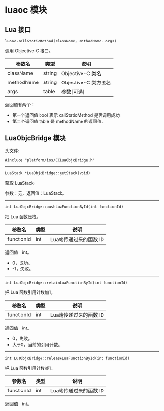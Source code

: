 # luaoc 模块

## Lua 接口

`luaoc.callStaticMethod(className, methodName, args)`

调用 Objective-C 接口。

| 参数名 | 类型 |说明|
|----|---|----|
| className | string | Objective-C 类名 |
| methodName | string | Objective-C 类方法名 |
| args | table | 参数[可选] |

返回值有两个：

* 第一个返回值 bool 表示 callStaticMethod 是否调用成功
* 第二个返回值 table 是 methodName 的返回值。

## LuaObjcBridge 模块

头文件:

```
#include "platform/ios/CCLuaObjcBridge.h"
```

----------------------------

`LuaStack *LuaObjcBridge::getStack(void)`

获取 LuaStack。

参数：无，返回值：LuaStack。

----------------------------

`int LuaObjcBridge::pushLuaFunctionById(int functionId)`

把 Lua 函数压栈。

| 参数名 | 类型 |说明|
|----|---|----|
| functionId | int | Lua端传递过来的函数 ID |

返回值：int。

* 0，成功。
* -1，失败。

----------------------------

`int LuaObjcBridge::retainLuaFunctionById(int functionId)`

把 Lua 函数引用计数加1。

| 参数名 | 类型 |说明|
|----|---|----|
| functionId | int | Lua端传递过来的函数 ID |

返回值：int。

* 0，失败。
* 大于0，当前的引用计数。

----------------------------

`int LuaObjcBridge::releaseLuaFunctionById(int functionId)`

把 Lua 函数引用计数减1。

| 参数名 | 类型 |说明|
|----|---|----|
| functionId | int | Lua端传递过来的函数 ID |

返回值：int。